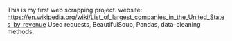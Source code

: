 This is my first web scrapping project. website: https://en.wikipedia.org/wiki/List_of_largest_companies_in_the_United_States_by_revenue 
Used requests, BeautifulSoup, Pandas, data-cleaning methods.
